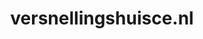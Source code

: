---
layout: post
title:  "versnellingshuisce.nl"
internal_url:  "/data/versnellingshuisce.nl.html"
categories: dutchgov
---